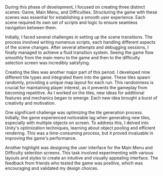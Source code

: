During this phase of development, I focused on creating three distinct scenes: Game, Main Menu, and Difficulties. Structuring the game with these scenes was essential for establishing a smooth user experience. Each scene required its own set of scripts and logic to ensure seamless navigation between them.

Initially, I faced several challenges in setting up the scene transitions. The process involved writing numerous scripts, each handling different aspects of the scene changes. After several attempts and debugging sessions, I finally managed to achieve a fluid transition system. Seeing the game flow smoothly from the main menu to the game and then to the difficulty selection screen was incredibly satisfying.

Creating the tiles was another major part of this period. I developed nine different tile types and integrated them into the game. These tiles spawn randomly, providing a unique map layout for each run. This randomness is crucial for maintaining player interest, as it prevents the gameplay from becoming repetitive. As I worked on the tiles, new ideas for additional features and mechanics began to emerge. Each new idea brought a burst of creativity and motivation.

One significant challenge was optimizing the tile generation process. Initially, the game experienced noticeable lag when generating new tiles, especially with multiple objects on screen. To address this, I delved into Unity's optimization techniques, learning about object pooling and efficient rendering. This was a time-consuming process, but it proved invaluable in improving the game's performance.

Another highlight was designing the user interface for the Main Menu and Difficulty selection screens. This task involved experimenting with various layouts and styles to create an intuitive and visually appealing interface. The feedback from friends who tested the game was positive, which was encouraging and validated my design choices.
